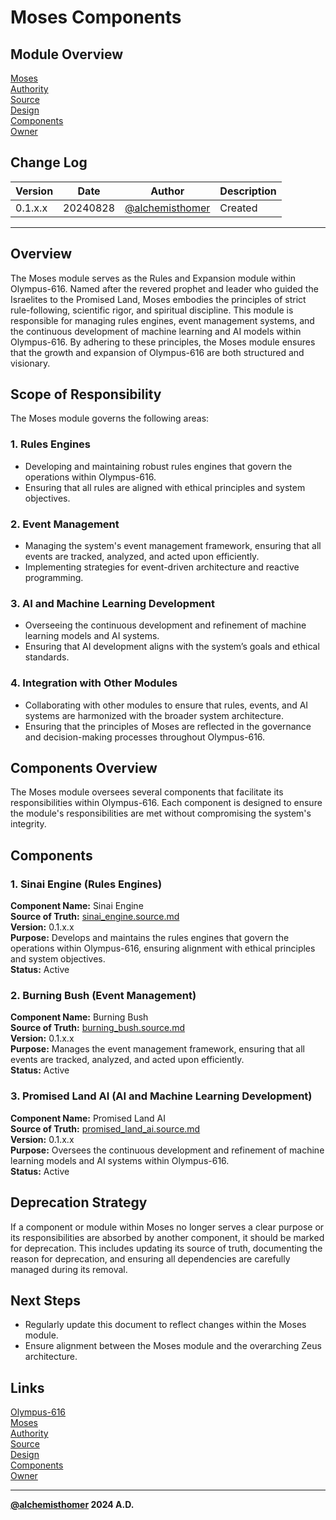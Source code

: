 # Moses Components

## Module Overview
[Moses](README.md)  
[Authority](../zeus/zeus.components.md)  
[Source](moses.source.md)  
[Design](moses.design.md)  
[Components](moses.components.md)  
[Owner](https://github.com/alchemisthomer)  

## Change Log

| Version   | Date       | Author                                                   | Description   |
|-----------|------------|----------------------------------------------------------|---------------|
| 0.1.x.x   | 20240828   | [@alchemisthomer](https://github.com/alchemisthomer)     | Created       

---

## Overview

The Moses module serves as the Rules and Expansion module within Olympus-616. Named after the revered prophet and leader who guided the Israelites to the Promised Land, Moses embodies the principles of strict rule-following, scientific rigor, and spiritual discipline. This module is responsible for managing rules engines, event management systems, and the continuous development of machine learning and AI models within Olympus-616. By adhering to these principles, the Moses module ensures that the growth and expansion of Olympus-616 are both structured and visionary.

## Scope of Responsibility

The Moses module governs the following areas:

### 1. **Rules Engines**
   - Developing and maintaining robust rules engines that govern the operations within Olympus-616.
   - Ensuring that all rules are aligned with ethical principles and system objectives.

### 2. **Event Management**
   - Managing the system's event management framework, ensuring that all events are tracked, analyzed, and acted upon efficiently.
   - Implementing strategies for event-driven architecture and reactive programming.

### 3. **AI and Machine Learning Development**
   - Overseeing the continuous development and refinement of machine learning models and AI systems.
   - Ensuring that AI development aligns with the system’s goals and ethical standards.

### 4. **Integration with Other Modules**
   - Collaborating with other modules to ensure that rules, events, and AI systems are harmonized with the broader system architecture.
   - Ensuring that the principles of Moses are reflected in the governance and decision-making processes throughout Olympus-616.

## Components Overview

The Moses module oversees several components that facilitate its responsibilities within Olympus-616. Each component is designed to ensure the module's responsibilities are met without compromising the system's integrity.

## Components

### 1. Sinai Engine (Rules Engines)
   **Component Name:** Sinai Engine  
   **Source of Truth:** [sinai_engine.source.md](../moses/sinai_engine.source.md)  
   **Version:** 0.1.x.x  
   **Purpose:** Develops and maintains the rules engines that govern the operations within Olympus-616, ensuring alignment with ethical principles and system objectives.  
   **Status:** Active

### 2. Burning Bush (Event Management)
   **Component Name:** Burning Bush  
   **Source of Truth:** [burning_bush.source.md](../moses/burning_bush.source.md)  
   **Version:** 0.1.x.x  
   **Purpose:** Manages the event management framework, ensuring that all events are tracked, analyzed, and acted upon efficiently.  
   **Status:** Active

### 3. Promised Land AI (AI and Machine Learning Development)
   **Component Name:** Promised Land AI  
   **Source of Truth:** [promised_land_ai.source.md](../moses/promised_land_ai.source.md)  
   **Version:** 0.1.x.x  
   **Purpose:** Oversees the continuous development and refinement of machine learning models and AI systems within Olympus-616.  
   **Status:** Active

## Deprecation Strategy

If a component or module within Moses no longer serves a clear purpose or its responsibilities are absorbed by another component, it should be marked for deprecation. This includes updating its source of truth, documenting the reason for deprecation, and ensuring all dependencies are carefully managed during its removal.

## Next Steps

- Regularly update this document to reflect changes within the Moses module.
- Ensure alignment between the Moses module and the overarching Zeus architecture.

## Links
[Olympus-616](../../README.md)  
[Moses](README.md)  
[Authority](https://github.com/alchemisthomer)  
[Source](moses.source.md)  
[Design](moses.design.md)  
[Components](moses.components.md)  
[Owner](https://github.com/alchemisthomer)
***
**[@alchemisthomer](https://github.com/alchemisthomer)
2024 A.D.**
